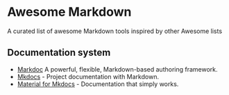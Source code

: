 Awesome Markdown
================

A curated list of awesome Markdown tools inspired by other Awesome lists

Documentation system 
----------------------
* [Markdoc](https://github.com/markdoc/markdoc) A powerful, flexible, Markdown-based authoring framework.
* [Mkdocs](https://github.com/mkdocs/mkdocs/) - Project documentation with Markdown.
* [Material for Mkdocs](https://github.com/squidfunk/mkdocs-material) - Documentation that simply works.
